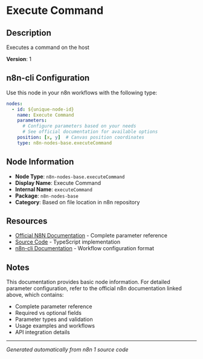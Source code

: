 # Execute Command

## Description

Executes a command on the host

**Version**: 1

## n8n-cli Configuration

Use this node in your n8n workflows with the following type:

```yaml
nodes:
  - id: ${unique-node-id}
    name: Execute Command
    parameters:
      # Configure parameters based on your needs
      # See official documentation for available options
    position: [x, y]  # Canvas position coordinates
    type: n8n-nodes-base.executeCommand
```

## Node Information

- **Node Type**: `n8n-nodes-base.executeCommand`
- **Display Name**: Execute Command
- **Internal Name**: `executeCommand`
- **Package**: `n8n-nodes-base`
- **Category**: Based on file location in n8n repository

## Resources

- [Official N8N Documentation](https://docs.n8n.io/integrations/builtin/app-nodes/n8n-nodes-base.executecommand/) - Complete parameter reference
- [Source Code](https://github.com/n8n-io/n8n/blob/master/packages/nodes-base/nodes/ExecuteCommand/ExecuteCommand.node.ts) - TypeScript implementation
- [n8n-cli Documentation](https://github.com/edenreich/n8n-cli) - Workflow configuration format

## Notes

This documentation provides basic node information. For detailed parameter configuration, 
refer to the official n8n documentation linked above, which contains:

- Complete parameter reference
- Required vs optional fields
- Parameter types and validation
- Usage examples and workflows
- API integration details

---
*Generated automatically from n8n 1 source code*
